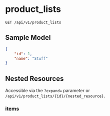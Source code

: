 product_lists
=============

```shell
GET /api/v1/product_lists
```

Sample Model
------------

```json
{
	"id": 1,
	"name": "Stuff"
}
```

Nested Resources
----------------

Accessible via the `?expand=` parameter or `/api/v1/product_lists/{id}/{nested_resource}`.

### items